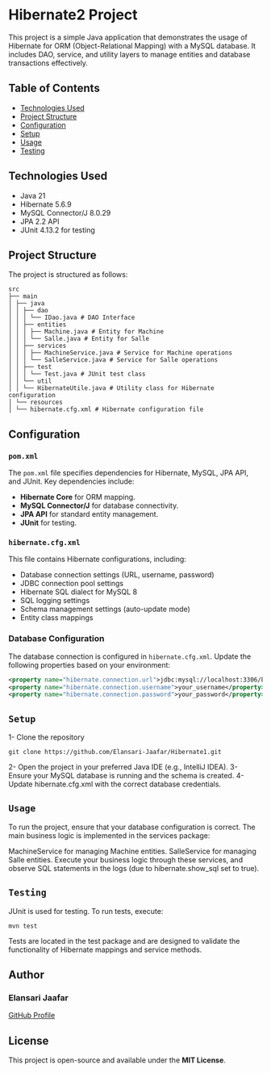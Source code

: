 # Hibernate2 Project

This project is a simple Java application that demonstrates the usage of Hibernate for ORM (Object-Relational Mapping) with a MySQL database. It includes DAO, service, and utility layers to manage entities and database transactions effectively.

## Table of Contents
- [Technologies Used](#technologies-used)
- [Project Structure](#project-structure)
- [Configuration](#configuration)
- [Setup](#setup)
- [Usage](#usage)
- [Testing](#testing)

## Technologies Used
- Java 21
- Hibernate 5.6.9
- MySQL Connector/J 8.0.29
- JPA 2.2 API
- JUnit 4.13.2 for testing

## Project Structure
The project is structured as follows:
```
src 
├── main
│ ├── java
│ │ ├── dao
│ │ │ └── IDao.java # DAO Interface
│ │ ├── entities
│ │ │ ├── Machine.java # Entity for Machine
│ │ │ └── Salle.java # Entity for Salle
│ │ ├── services
│ │ │ ├── MachineService.java # Service for Machine operations
│ │ │ └── SalleService.java # Service for Salle operations
│ │ ├── test
│ │ │ └── Test.java # JUnit test class
│ │ └── util
│ │ └── HibernateUtile.java # Utility class for Hibernate configuration
│ └── resources
│ └── hibernate.cfg.xml # Hibernate configuration file
```

## Configuration

### `pom.xml`
The `pom.xml` file specifies dependencies for Hibernate, MySQL, JPA API, and JUnit. Key dependencies include:
- **Hibernate Core** for ORM mapping.
- **MySQL Connector/J** for database connectivity.
- **JPA API** for standard entity management.
- **JUnit** for testing.

### `hibernate.cfg.xml`
This file contains Hibernate configurations, including:
- Database connection settings (URL, username, password)
- JDBC connection pool settings
- Hibernate SQL dialect for MySQL 8
- SQL logging settings
- Schema management settings (auto-update mode)
- Entity class mappings

### Database Configuration
The database connection is configured in `hibernate.cfg.xml`. Update the following properties based on your environment:
```xml
<property name="hibernate.connection.url">jdbc:mysql://localhost:3306/base</property>
<property name="hibernate.connection.username">your_username</property>
<property name="hibernate.connection.password">your_password</property>
```
## `Setup`
1- Clone the repository
```
git clone https://github.com/Elansari-Jaafar/Hibernate1.git
```
2- Open the project in your preferred Java IDE (e.g., IntelliJ IDEA).
3- Ensure your MySQL database is running and the schema is created.
4- Update hibernate.cfg.xml with the correct database credentials.

## `Usage`
To run the project, ensure that your database configuration is correct. The main business logic is implemented in the services package:

MachineService for managing Machine entities.
SalleService for managing Salle entities.
Execute your business logic through these services, and observe SQL statements in the logs (due to hibernate.show_sql set to true).

## `Testing`
JUnit is used for testing. To run tests, execute:
```
mvn test
```
Tests are located in the test package and are designed to validate the functionality of Hibernate mappings and service methods.

## Author
### Elansari Jaafar
[GitHub Profile](https://github.com/Elansari-Jaafar)
## License
This project is open-source and available under the **MIT License**.
